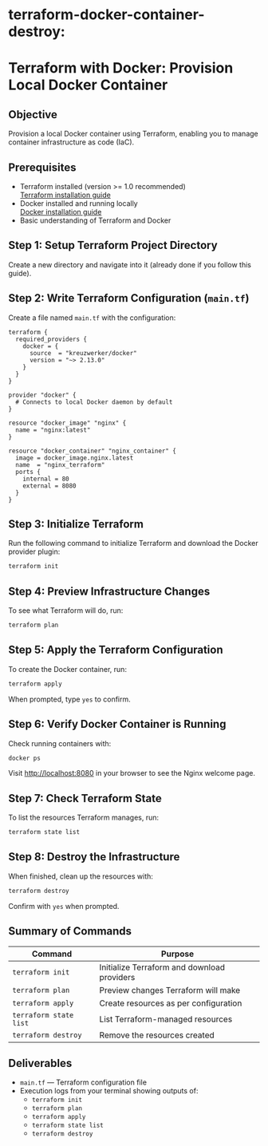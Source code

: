 # terraform-docker-container-destroy:

# Terraform with Docker: Provision Local Docker Container

## Objective  
Provision a local Docker container using Terraform, enabling you to manage container infrastructure as code (IaC).

## Prerequisites

- Terraform installed (version >= 1.0 recommended)  
  [Terraform installation guide](https://learn.hashicorp.com/tutorials/terraform/install-cli)  
- Docker installed and running locally  
  [Docker installation guide](https://docs.docker.com/get-docker/)  
- Basic understanding of Terraform and Docker

## Step 1: Setup Terraform Project Directory

Create a new directory and navigate into it (already done if you follow this guide).

## Step 2: Write Terraform Configuration (`main.tf`)

Create a file named `main.tf` with the configuration:

```hcl
terraform {
  required_providers {
    docker = {
      source  = "kreuzwerker/docker"
      version = "~> 2.13.0"
    }
  }
}

provider "docker" {
  # Connects to local Docker daemon by default
}

resource "docker_image" "nginx" {
  name = "nginx:latest"
}

resource "docker_container" "nginx_container" {
  image = docker_image.nginx.latest
  name  = "nginx_terraform"
  ports {
    internal = 80
    external = 8080
  }
}
```

## Step 3: Initialize Terraform

Run the following command to initialize Terraform and download the Docker provider plugin:

```bash
terraform init
```

## Step 4: Preview Infrastructure Changes

To see what Terraform will do, run:

```bash
terraform plan
```

## Step 5: Apply the Terraform Configuration

To create the Docker container, run:

```bash
terraform apply
```

When prompted, type `yes` to confirm.

## Step 6: Verify Docker Container is Running

Check running containers with:

```bash
docker ps
```

Visit [http://localhost:8080](http://localhost:8080) in your browser to see the Nginx welcome page.

## Step 7: Check Terraform State

To list the resources Terraform manages, run:

```bash
terraform state list
```

## Step 8: Destroy the Infrastructure

When finished, clean up the resources with:

```bash
terraform destroy
```

Confirm with `yes` when prompted.

## Summary of Commands

| Command                 | Purpose                                      |
|-------------------------|----------------------------------------------|
| `terraform init`        | Initialize Terraform and download providers |
| `terraform plan`        | Preview changes Terraform will make          |
| `terraform apply`       | Create resources as per configuration        |
| `terraform state list`  | List Terraform-managed resources             |
| `terraform destroy`     | Remove the resources created                   |

## Deliverables

- `main.tf` — Terraform configuration file
- Execution logs from your terminal showing outputs of:
  - `terraform init`
  - `terraform plan`
  - `terraform apply`
  - `terraform state list`
  - `terraform destroy`

